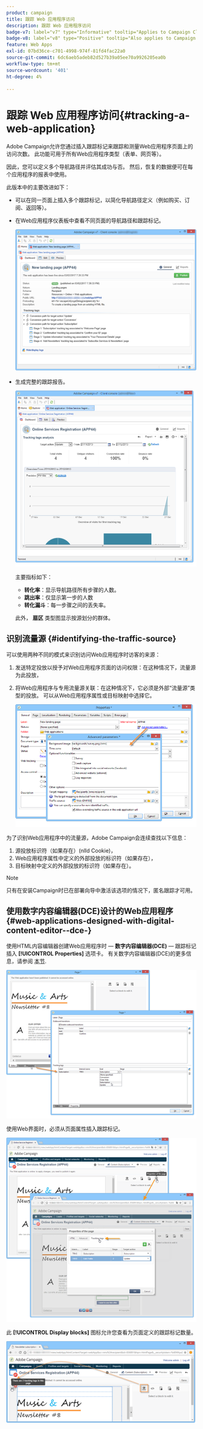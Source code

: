 ```yaml
---
product: campaign
title: 跟踪 Web 应用程序访问
description: 跟踪 Web 应用程序访问
badge-v7: label="v7" type="Informative" tooltip="Applies to Campaign Classic v7"
badge-v8: label="v8" type="Positive" tooltip="Also applies to Campaign v8"
feature: Web Apps
exl-id: 07bd36ce-c701-4998-974f-81fd4fac22a0
source-git-commit: 6dc6aeb5adeb82d527b39a05ee70a9926205ea0b
workflow-type: tm+mt
source-wordcount: '401'
ht-degree: 4%

---
```


# 跟踪 Web 应用程序访问{#tracking-a-web-application}



Adobe Campaign允许您通过插入跟踪标记来跟踪和测量Web应用程序页面上的访问次数。 此功能可用于所有Web应用程序类型（表单、网页等）。

因此，您可以定义多个导航路径并评估其成功与否。 然后，恢复的数据便可在每个应用程序的报表中使用。

此版本中的主要改进如下：

* 可以在同一页面上插入多个跟踪标记，以简化导航路径定义（例如购买、订阅、返回等）。
* 在Web应用程序仪表板中查看不同页面的导航路径和跟踪标记。

   ![](assets/trackers_1.png)

* 生成完整的跟踪报告。

   ![](assets/trackers_5.png)

   主要指标如下：

   * **转化率**：显示导航路径所有步骤的人数。
   * **跳出率**：仅显示第一步的人数
   * **转化漏斗**：每一步骤之间的丢失率。

   此外， **扇区** 类型图显示按源划分的群体。

## 识别流量源 {#identifying-the-traffic-source}

可以使用两种不同的模式来识别访问Web应用程序时访客的来源：

1. 发送特定投放以授予对Web应用程序页面的访问权限：在这种情况下，流量源为此投放，
1. 将Web应用程序与专用流量源关联：在这种情况下，它必须是外部“流量源”类型的投放。 可以从Web应用程序属性或目标映射中选择它。

   ![](assets/trackers_6.png)

为了识别Web应用程序中的流量源，Adobe Campaign会连续查找以下信息：

1. 源投放标识符（如果存在）(nlId Cookie)，
1. Web应用程序属性中定义的外部投放的标识符（如果存在），
1. 目标映射中定义的外部投放的标识符（如果存在）。

>[!NOTE]
>
>只有在安装Campaign时已在部署向导中激活该选项的情况下，匿名跟踪才可用。

## 使用数字内容编辑器(DCE)设计的Web应用程序 {#web-applications-designed-with-digital-content-editor--dce-}

使用HTML内容编辑器创建Web应用程序时 —  **数字内容编辑器(DCE)**  — 跟踪标记插入 **[!UICONTROL Properties]** 选项卡。 有关数字内容编辑器(DCE)的更多信息，请参阅 [本节](about-campaign-html-editor.md).

![](assets/trackers_2.png)

使用Web界面时，必须从页面属性插入跟踪标记。

![](assets/trackers_3.png)

此 **[!UICONTROL Display blocks]** 图标允许您查看为页面定义的跟踪标记数量。

![](assets/trackers_4.png)

